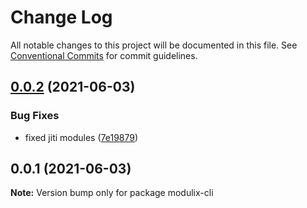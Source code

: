 # Change Log

All notable changes to this project will be documented in this file.
See [Conventional Commits](https://conventionalcommits.org) for commit guidelines.

## [0.0.2](https://github.com/daspete/modulix/compare/v0.0.1...v0.0.2) (2021-06-03)


### Bug Fixes

* fixed jiti modules ([7e19879](https://github.com/daspete/modulix/commit/7e198794457619bcc2f99f28285e59e609b257ca))





## 0.0.1 (2021-06-03)

**Note:** Version bump only for package modulix-cli
